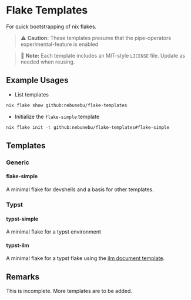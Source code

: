 # Flake Templates

For quick bootstrapping of nix flakes.

> ⚠️ **Caution:**
> These templates presume that the pipe-operators experimental-feature is enabled


> 📝 **Note:**
> Each template includes an MIT-style `LICENSE` file. Update as needed when reusing.

## Example Usages

- List templates

```sh
nix flake show github:nebunebu/flake-templates
```

- Initialize the `flake-simple` template

```sh
nix flake init -t github:nebunebu/flake-templates#flake-simple
```

## Templates

### Generic

#### flake-simple

A minimal flake for devshells and a basis for other
templates.

### Typst

#### typst-simple

A minimal flake for a typst environment

#### typst-ilm

A minimal flake for a typst flake using the
[ilm document template](https://typst.app/universe/package/ilm/).

## Remarks

This is incomplete. More templates are to be added.
